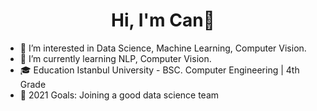 # <h1 align="center">Hi, I'm Can👋</h1>


- 👀 I’m interested in Data Science, Machine Learning, Computer Vision.
- 🌱 I’m currently learning NLP, Computer Vision.
- 🎓 Education Istanbul University - BSC. Computer Engineering | 4th Grade
- 💪 2021 Goals: Joining a good data science team


